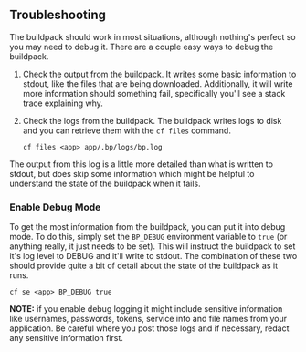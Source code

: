 ## Troubleshooting

The buildpack should work in most situations, although nothing's perfect so you may need to debug it.  There are a couple easy ways to debug the buildpack.

 1. Check the output from the buildpack.  It writes some basic information to stdout, like the files that are being downloaded.  Additionally, it will write more information should something fail, specifically you'll see a stack trace explaining why.

 1. Check the logs from the buildpack.  The buildpack writes logs to disk and you can retrieve them with the `cf files` command.

    ```
    cf files <app> app/.bp/logs/bp.log
    ```

 The output from this log is a little more detailed than what is written to stdout, but does skip some information which might be helpful to understand the state of the buildpack when it fails.

### Enable Debug Mode

To get the most information from the buildpack, you can put it into debug mode.  To do this, simply set the `BP_DEBUG` environment variable to `true` (or anything really, it just needs to be set).  This will instruct the buildpack to set it's log level to DEBUG and it'll write to stdout.  The combination of these two should provide quite a bit of detail about the state of the buildpack as it runs.

```
cf se <app> BP_DEBUG true
```

**NOTE:** if you enable debug logging it might include sensitive information like usernames, passwords, tokens, service info and file names from your application. Be careful where you post those logs and if necessary, redact any sensitive information first.
